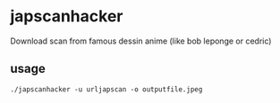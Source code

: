 # japscanhacker

Download scan from famous dessin anime (like bob leponge or cedric)

## usage

`./japscanhacker -u urljapscan -o outputfile.jpeg`
